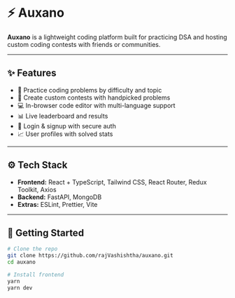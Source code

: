# ⚡ Auxano

**Auxano** is a lightweight coding platform built for practicing DSA and hosting custom coding contests with friends or communities.

---

## ✨ Features

- 🧩 Practice coding problems by difficulty and topic
- 🏁 Create custom contests with handpicked problems
- 💻 In-browser code editor with multi-language support
- 📊 Live leaderboard and results
- 🔐 Login & signup with secure auth
- 📈 User profiles with solved stats

---

## ⚙️ Tech Stack

- **Frontend:** React + TypeScript, Tailwind CSS, React Router, Redux Toolkit, Axios  
- **Backend:** FastAPI, MongoDB  
- **Extras:** ESLint, Prettier, Vite

---

## 🚀 Getting Started

```bash
# Clone the repo
git clone https://github.com/rajVashishtha/auxano.git
cd auxano

# Install frontend
yarn
yarn dev

